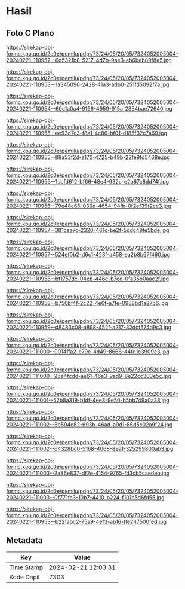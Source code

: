 # Hasil

## Foto C Plano

https://sirekap-obj-formc.kpu.go.id/2c0e/pemilu/pdpr/73/24/05/20/05/7324052005004-20240221-110952--6d5321b8-5217-4d7b-9ae3-eb6beb89f8e5.jpg

https://sirekap-obj-formc.kpu.go.id/2c0e/pemilu/pdpr/73/24/05/20/05/7324052005004-20240221-110953--1a345096-2428-41a3-adb0-251fd5092f7a.jpg

https://sirekap-obj-formc.kpu.go.id/2c0e/pemilu/pdpr/73/24/05/20/05/7324052005004-20240221-110954--60c1a0a4-9166-4959-915a-2854bae72640.jpg

https://sirekap-obj-formc.kpu.go.id/2c0e/pemilu/pdpr/73/24/05/20/05/7324052005004-20240221-110955--ee93d7c3-f8a1-4c86-bf01-d185f32c7a69.jpg

https://sirekap-obj-formc.kpu.go.id/2c0e/pemilu/pdpr/73/24/05/20/05/7324052005004-20240221-110955--88a53f2d-a170-4725-b49b-22fe9fd5468e.jpg

https://sirekap-obj-formc.kpu.go.id/2c0e/pemilu/pdpr/73/24/05/20/05/7324052005004-20240221-110956--1cbfd612-bf66-48e4-932c-e2b67c8dd74f.jpg

https://sirekap-obj-formc.kpu.go.id/2c0e/pemilu/pdpr/73/24/05/20/05/7324052005004-20240221-110956--79e48c65-030d-4654-94fb-0f2ef39f2ce3.jpg

https://sirekap-obj-formc.kpu.go.id/2c0e/pemilu/pdpr/73/24/05/20/05/7324052005004-20240221-110957--381cea7c-2320-461c-be2f-5ddc49fe5bde.jpg

https://sirekap-obj-formc.kpu.go.id/2c0e/pemilu/pdpr/73/24/05/20/05/7324052005004-20240221-110957--524ef0b2-d6c1-423f-a458-ea2b8b67f460.jpg

https://sirekap-obj-formc.kpu.go.id/2c0e/pemilu/pdpr/73/24/05/20/05/7324052005004-20240221-110958--bf1757dc-04eb-446c-b7ed-0fa35b0aac2f.jpg

https://sirekap-obj-formc.kpu.go.id/2c0e/pemilu/pdpr/73/24/05/20/05/7324052005004-20240221-110958--b756bf4f-2c22-4e6f-a7fe-0988bd1a27b6.jpg

https://sirekap-obj-formc.kpu.go.id/2c0e/pemilu/pdpr/73/24/05/20/05/7324052005004-20240221-110959--d8483c08-a898-452f-a217-32dcf574d9c3.jpg

https://sirekap-obj-formc.kpu.go.id/2c0e/pemilu/pdpr/73/24/05/20/05/7324052005004-20240221-111000--9014ffa2-e79c-4d49-8666-44fd1c3909c3.jpg

https://sirekap-obj-formc.kpu.go.id/2c0e/pemilu/pdpr/73/24/05/20/05/7324052005004-20240221-111000--26a4fcdd-ae61-46a3-9ad9-8e22cc303e5c.jpg

https://sirekap-obj-formc.kpu.go.id/2c0e/pemilu/pdpr/73/24/05/20/05/7324052005004-20240221-111001--52b8a319-b1df-4ee3-9e50-b5bb749a0a38.jpg

https://sirekap-obj-formc.kpu.go.id/2c0e/pemilu/pdpr/73/24/05/20/05/7324052005004-20240221-111002--8b594e82-693b-46ad-a9d1-86d5c02a9f24.jpg

https://sirekap-obj-formc.kpu.go.id/2c0e/pemilu/pdpr/73/24/05/20/05/7324052005004-20240221-111002--64328bc0-5168-4068-89a1-325299800ab3.jpg

https://sirekap-obj-formc.kpu.go.id/2c0e/pemilu/pdpr/73/24/05/20/05/7324052005004-20240221-111003--2a86e837-df2e-4154-9765-fd3cb5caedeb.jpg

https://sirekap-obj-formc.kpu.go.id/2c0e/pemilu/pdpr/73/24/05/20/05/7324052005004-20240221-111003--0f771fe3-10b7-4410-b224-f101b5d6fd55.jpg

https://sirekap-obj-formc.kpu.go.id/2c0e/pemilu/pdpr/73/24/05/20/05/7324052005004-20240221-110953--b22fabc2-75a9-4ef3-ab16-ffe247500fed.jpg


## Metadata

| Key        | Value               |
| ---------- | ------------------- |
| Time Stamp | 2024-02-21 12:03:31 |
| Kode Dapil | 7303                |



